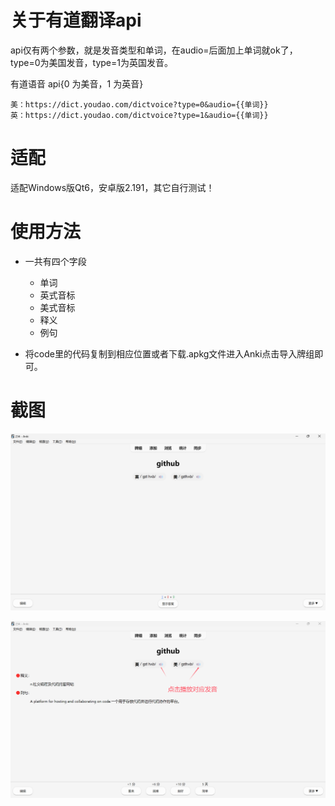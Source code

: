 # 关于有道翻译api

api仅有两个参数，就是发音类型和单词，在audio=后面加上单词就ok了，type=0为美国发音，type=1为英国发音。

有道语音 api{0 为美音，1 为英音}
```
美：https://dict.youdao.com/dictvoice?type=0&audio={{单词}}
英：https://dict.youdao.com/dictvoice?type=1&audio={{单词}}
```

# 适配
适配Windows版Qt6，安卓版2.191，其它自行测试！

# 使用方法
* 一共有四个字段
   + 单词
   + 英式音标
   + 美式音标
   + 释义
   + 例句

* 将code里的代码复制到相应位置或者下载.apkg文件进入Anki点击导入牌组即可。

# 截图
![alt text](<img/屏幕截图 2024-11-19 013423.png>)

![alt text](img/QQ20241119-014102.png)
